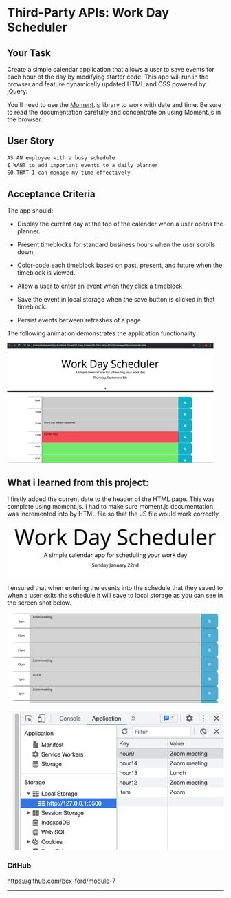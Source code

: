 # Third-Party APIs: Work Day Scheduler

## Your Task

Create a simple calendar application that allows a user to save events for each hour of the day by modifying starter code. This app will run in the browser and feature dynamically updated HTML and CSS powered by jQuery.

You'll need to use the [Moment.js](https://momentjs.com/) library to work with date and time. Be sure to read the documentation carefully and concentrate on using Moment.js in the browser.

## User Story

```md
AS AN employee with a busy schedule
I WANT to add important events to a daily planner
SO THAT I can manage my time effectively
```
 
## Acceptance Criteria

The app should:

* Display the current day at the top of the calender when a user opens the planner.
 
* Present timeblocks for standard business hours when the user scrolls down.
 
* Color-code each timeblock based on past, present, and future when the timeblock is viewed.
 
* Allow a user to enter an event when they click a timeblock

* Save the event in local storage when the save button is clicked in that timeblock.

* Persist events between refreshes of a page

The following animation demonstrates the application functionality:

![A user clicks on slots on the color-coded calendar and edits the events.](./images/05-third-party-apis-homework-demo.gif)

## What i learned from this project:

I firstly added the current date to the header of the HTML page. This was complete using moment.js. I had to make sure moment.js documentation was incremented into by HTML file so that the JS file would work correctly. 

![date](images/date.png)

I ensured that when entering the events into the schedule that they saved to when a user exits the schedule it will save to local storage as you can see in the screen shot below. 

![schedule](images/schedule.png)

![local storage](images/localstorage.png)


### GitHub
https://github.com/bex-ford/module-7

---